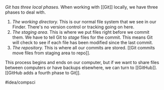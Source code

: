 *Git has three local phases.* When working with [[Git]] locally, we have three phases to deal with.

1. *The working directory.* This is our normal file system that we see in our Finder. There's no version control or tracking going on here.
2. *The staging area.* This is where we put files right before we commit them. We have to tell Git to *stage* files for the commit. This means Git will check to see if each file has been modified since the last commit.
3. *The repository.* This is where all our commits are stored. [[Git commits move files from staging area to repo]]. 

This process begins and ends on our computer, but if we want to share files between computers or have backups elsewhere, we can turn to [[GitHub]]. [[GitHub adds a fourth phase to Git]]. 

#idea/compsci 